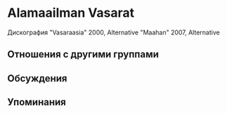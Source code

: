 # Alamaailman Vasarat

Дискография
"Vasaraasia" 2000, Alternative
"Maahan" 2007, Alternative

## Отношения с другими группами


## Обсуждения


## Упоминания

